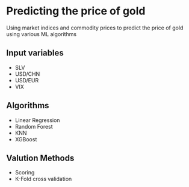 # Predicting the price of gold
Using market indices and commodity prices to predict the price of gold using various ML algorithms

## Input variables
* SLV
* USD/CHN
* USD/EUR
* VIX

## Algorithms
* Linear Regression
* Random Forest
* KNN
* XGBoost

## Valution Methods
* Scoring
* K-Fold cross validation
